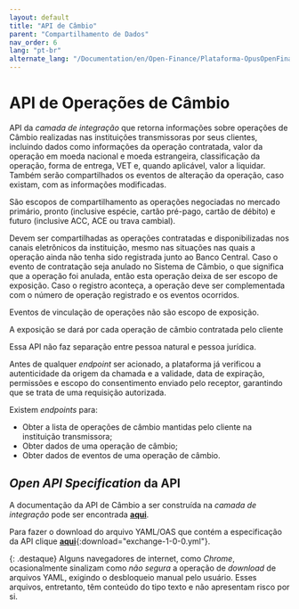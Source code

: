 ```yaml
---
layout: default
title: "API de Câmbio"
parent: "Compartilhamento de Dados"
nav_order: 6
lang: "pt-br"
alternate_lang: "/Documentation/en/Open-Finance/Plataforma-OpusOpenFinance/apis/Câmbio/"
---
```


# API de Operações de Câmbio

API da *camada de integração* que retorna informações sobre operações de Câmbio realizadas nas instituições transmissoras por seus clientes, incluindo dados como informações da operação contratada, valor da operação em moeda nacional e moeda estrangeira, classificação da operação, forma de entrega, VET e, quando aplicável, valor a liquidar. Também serão compartilhados os eventos de alteração da operação, caso existam, com as informações modificadas.

São escopos de compartilhamento as operações negociadas no mercado primário, pronto (inclusive espécie, cartão pré-pago, cartão de débito) e futuro (inclusive ACC, ACE ou trava cambial).

Devem ser compartilhadas as operações contratadas e disponibilizadas nos canais eletrônicos da instituição, mesmo nas situações nas quais a operação ainda não tenha sido registrada junto ao Banco Central. Caso o evento de contratação seja anulado no Sistema de Câmbio, o que significa que a operação foi anulada, então esta operação deixa de ser escopo de exposição. Caso o registro aconteça, a operação deve ser complementada com o número de operação registrado e os eventos ocorridos.

Eventos de vinculação de operações não são escopo de exposição.

A exposição se dará por cada operação de câmbio contratada pelo cliente

Essa API não faz separação entre pessoa natural e pessoa jurídica.

Antes de qualquer *endpoint* ser acionado, a plataforma já verificou a autenticidade da origem da chamada e a validade, data de expiração, permissões e escopo do consentimento enviado pelo receptor, garantindo que se trata de uma requisição autorizada.

Existem *endpoints* para:

- Obter a lista de operações de câmbio mantidas pelo cliente na instituição transmissora;
- Obter dados de uma operação de câmbio;
- Obter dados de eventos de uma operação de câmbio.

## *Open API Specification* da API

A documentação da API de Câmbio a ser construída na *camada de integração* pode ser encontrada [**aqui**][API-Câmbio].

Para fazer o download do arquivo YAML/OAS que contém a especificação da API clique [**aqui**](exchange-1-0-0.yml){:download="exchange-1-0-0.yml"}.

{: .destaque}
Alguns navegadores de internet, como *Chrome*, ocasionalmente sinalizam como *não segura* a operação de *download* de arquivos YAML, exigindo o desbloqueio manual pelo usuário. Esses arquivos, entretanto, têm conteúdo do tipo texto e não apresentam risco por si.

[API-Câmbio]: ../../../../swagger-ui/index.html?api=Câmbio
